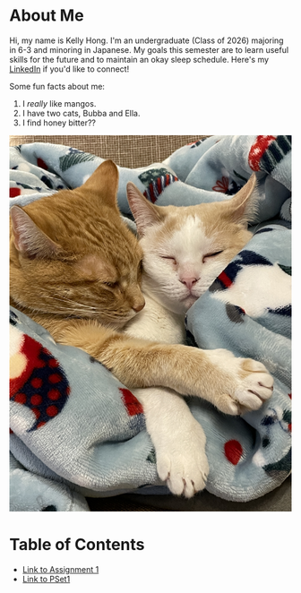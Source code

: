 # About Me
Hi, my name is Kelly Hong. I'm an undergraduate (Class of 2026) majoring in 6-3 and minoring in Japanese. My goals this semester are to learn useful skills for the future and to maintain an okay sleep schedule. Here's my [LinkedIn](https://www.linkedin.com/in/kellyhong612) if you'd like to connect!

Some fun facts about me:
1. I *really* like mangos.
2. I have two cats, Bubba and Ella.
3. I find honey bitter??

![Bubba (orange tabby) and Ella (white / beige)](assets/bubba_and_ella.JPG)

# Table of Contents
* [Link to Assignment 1](assignments/assignment1.md)
* [Link to PSet1](assignments/pset1.md)
